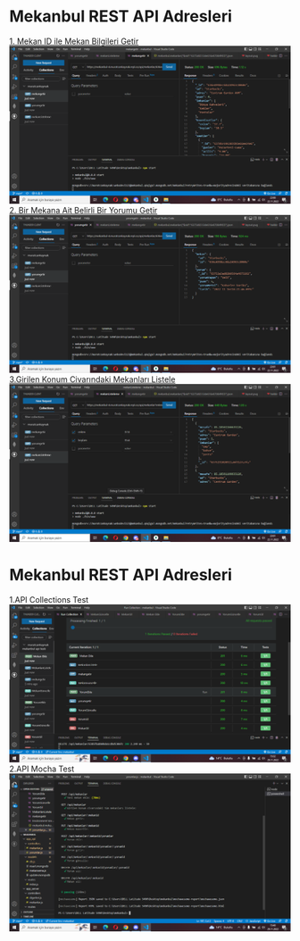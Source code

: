 # Mekanbul REST API Adresleri
[1. Mekan ID ile Mekan Bilgileri Getir](https://mekanbul-4.muratcankaynak.repl.co/api/mekanlar/636e4998ec68a24963c8060e)
![mekangetirme](./resimler/mekangetirme.png)
[2. Bir Mekana Ait Belirli Bir Yorumu Getir](https://mekanbul-4.muratcankaynak.repl.co/api/mekanlar/636e4998ec68a24963c8060e/yorumlar/63752a3ad82b9564a4673262)
![yorumgetirme](./resimler/yorumgetirme.png)
[3.Girilen Konum Civarındaki Mekanları Listele](https://mekanbul-4.muratcankaynak.repl.co/api/mekanlar?enlem=37.8&boylam=35.4)
![mekanenlemboylam](./resimler/mekanenlemboylam.png)
# Mekanbul REST API Adresleri
1.API Collections Test
![thunder client test](/resimler/runall.png)
2.API Mocha Test
![api mocha test](/resimler/testekrani.png)